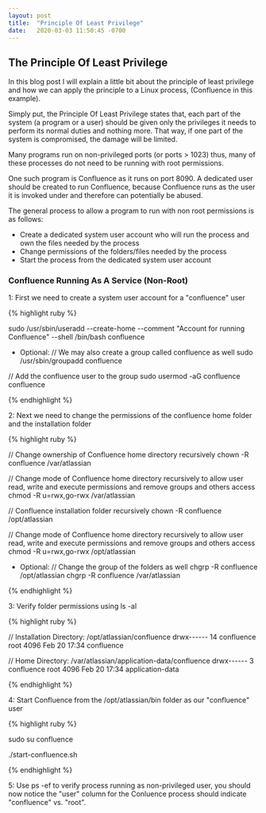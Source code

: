 ```yaml
---
layout: post
title:  "Principle Of Least Privilege"
date:   2020-03-03 11:50:45 -0700
---
```


## The Principle Of Least Privilege

<!--break-->

In this blog post I will explain a little bit about the principle of least privilege and how we can apply the principle to a Linux process,
(Confluence in this example). 

Simply put, the Principle Of Least Privilege states that, each part of the system (a program or a user) should be given only the privileges it needs to 
perform its normal duties and nothing more. That way, if one part of the system is compromised, the damage will be limited.

Many programs run on non-privileged ports (or ports > 1023) thus, many of these processes do not need to be running with root permissions.

One such program is Confluence as it runs on port 8090. A dedicated user should be created to run Confluence, because Confluence runs as the user it is invoked under 
and therefore can potentially be abused. 

The general process to allow a program to run with non root permissions is as follows:
* Create a dedicated system user account who will run the process and own the files needed by the process
* Change permissions of the folders/files needed by the process
* Start the process from the dedicated system user account

### Confluence Running As A Service (Non-Root) 

1: First we need to create a system user account for a "confluence" user


{% highlight ruby %}

sudo /usr/sbin/useradd --create-home --comment "Account for running Confluence" --shell /bin/bash confluence

* Optional:
// We may also create a group called confluence as well
sudo /usr/sbin/groupadd confluence

// Add the confluence user to the group
sudo usermod -aG confluence confluence

{% endhighlight %}


2: Next we need to change the permissions of the confluence home folder and the installation folder

{% highlight ruby %}

// Change ownership of Confluence home directory recursively 
chown -R confluence /var/atlassian

// Change mode of Confluence home directory recursively to allow user read, write and execute permissions and remove groups and others access
chmod -R u=rwx,go-rwx /var/atlassian

// Confluence installation folder recursively
chown -R confluence /opt/atlassian

// Change mode of Confluence home directory recursively to allow user read, write and execute permissions and remove groups and others access
chmod -R u=rwx,go-rwx /opt/atlassian

* Optional:
// Change the group of the folders as well
chgrp -R confluence /opt/atlassian
chgrp -R confluence /var/atlassian

{% endhighlight %}

3: Verify folder permissions using ls -al

{% highlight ruby %}

// Installation Directory: /opt/atlassian/confluence
drwx------ 14 confluence root 4096 Feb 20 17:34 confluence

// Home Directory: /var/atlassian/application-data/confluence
drwx------ 3 confluence root 4096 Feb 20 17:34 application-data

{% endhighlight %}

4: Start Confluence from the /opt/atlassian/bin folder as our "confluence" user

{% highlight ruby %}

sudo su confluence 

./start-confluence.sh

{% endhighlight %}

5: Use ps -ef to verify process running as non-privileged user, you should now notice the "user" column for the 
Conluence process should indicate "confluence" vs. "root".


